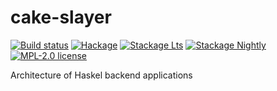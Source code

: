 # cake-slayer

[![Build status](https://img.shields.io/travis/Holmusk/cake-slayer.svg?logo=travis)](https://travis-ci.org/Holmusk/cake-slayer)
[![Hackage](https://img.shields.io/hackage/v/cake-slayer.svg?logo=haskell)](https://hackage.haskell.org/package/cake-slayer)
[![Stackage Lts](http://stackage.org/package/cake-slayer/badge/lts)](http://stackage.org/lts/package/cake-slayer)
[![Stackage Nightly](http://stackage.org/package/cake-slayer/badge/nightly)](http://stackage.org/nightly/package/cake-slayer)
[![MPL-2.0 license](https://img.shields.io/badge/license-MPL--2.0-blue.svg)](LICENSE)

Architecture of Haskel backend applications
